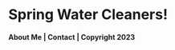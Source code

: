 <!DOCTYPE html>
<html class="homePage">
<head>
	<!-- This is a comment! Text here will be ignored by the browser. -->
	<meta charset="UTF-8">
	<title> Spring Water Cleaners </title>
	<link href="myCSS.css" rel="stylesheet" type="text/css">
</head> 
<body>
<div class="container">
  <div class="header">
  	<h1>Spring Water Cleaners!</h1>
  </div>
  <div class="footer">
    <h4>About Me | Contact | Copyright 2023</h4> <FONT COLOR:#D6B34F>
</div>
</div>
</body>
</html>
